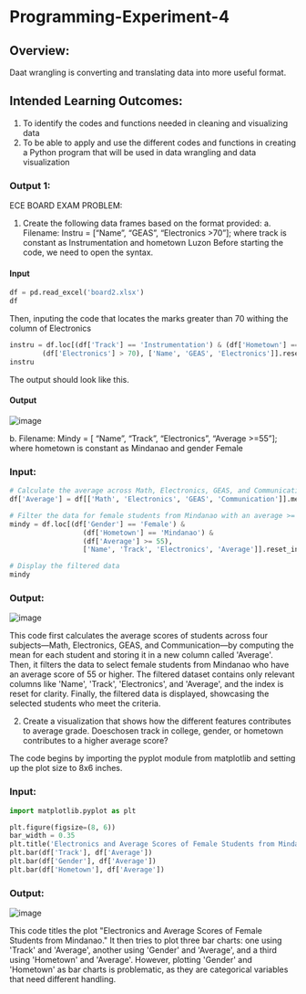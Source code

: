 # Programming-Experiment-4

## Overview:
Daat wrangling is converting and translating data into more useful format.

## Intended Learning Outcomes:
1. To identify the codes and functions needed in cleaning and visualizing data
2. To be able to apply and use the different codes and functions in creating a Python program that will be used in data wrangling and data visualization

   
### Output 1:
ECE BOARD EXAM PROBLEM:

1. Create the following data frames based on the format provided:
a. Filename: Instru = [“Name”, “GEAS”, “Electronics >70”]; where track is constant as
Instrumentation and hometown Luzon
Before starting the code, we need to open the syntax. 
#### Input
```python
df = pd.read_excel('board2.xlsx')
df
```

Then, inputing the code that locates the marks greater than 70 withing the column of Electronics
```python
instru = df.loc[(df['Track'] == 'Instrumentation') & (df['Hometown'] == 'Luzon') & 
        (df['Electronics'] > 70), ['Name', 'GEAS', 'Electronics']].reset_index(drop=1)
instru
```
The output should look like this.

#### Output
![image](https://github.com/user-attachments/assets/788c3d43-f61c-4201-bf1b-164a078c5e90)


b. Filename: Mindy = [ “Name”, “Track”, “Electronics”, “Average >=55”]; where hometown is
constant as Mindanao and gender Female

### Input:

```python
# Calculate the average across Math, Electronics, GEAS, and Communication
df['Average'] = df[['Math', 'Electronics', 'GEAS', 'Communication']].mean(axis=1)

# Filter the data for female students from Mindanao with an average >= 55
mindy = df.loc[(df['Gender'] == 'Female') & 
                  (df['Hometown'] == 'Mindanao') & 
                  (df['Average'] >= 55), 
                  ['Name', 'Track', 'Electronics', 'Average']].reset_index(drop=True)

# Display the filtered data
mindy
```

### Output:
![image](https://github.com/user-attachments/assets/ff160f57-f4c6-416f-991a-7fa39cee6f52)

This code first calculates the average scores of students across four subjects—Math, Electronics, GEAS, and Communication—by computing the mean for each student and storing it in a new column called 'Average'. Then, it filters the data to select female students from Mindanao who have an average score of 55 or higher. The filtered dataset contains only relevant columns like 'Name', 'Track', 'Electronics', and 'Average', and the index is reset for clarity. Finally, the filtered data is displayed, showcasing the selected students who meet the criteria.

2. Create a visualization that shows how the different features contributes to average grade. Doeschosen track in college, gender, or hometown contributes to a higher average score?

The code begins by importing the pyplot module from matplotlib and setting up the plot size to 8x6 inches.
### Input:
```python
import matplotlib.pyplot as plt

plt.figure(figsize=(8, 6))
bar_width = 0.35
plt.title('Electronics and Average Scores of Female Students from Mindanao')
plt.bar(df['Track'], df['Average'])
plt.bar(df['Gender'], df['Average'])
plt.bar(df['Hometown'], df['Average'])
```
### Output:

![image](https://github.com/user-attachments/assets/afc35fb1-6258-4ebd-ae07-f04fb18722d4)

This code titles the plot "Electronics and Average Scores of Female Students from Mindanao." It then tries to plot three bar charts: one using 'Track' and 'Average', another using 'Gender' and 'Average', and a third using 'Hometown' and 'Average'. However, plotting 'Gender' and 'Hometown' as bar charts is problematic, as they are categorical variables that need different handling.

